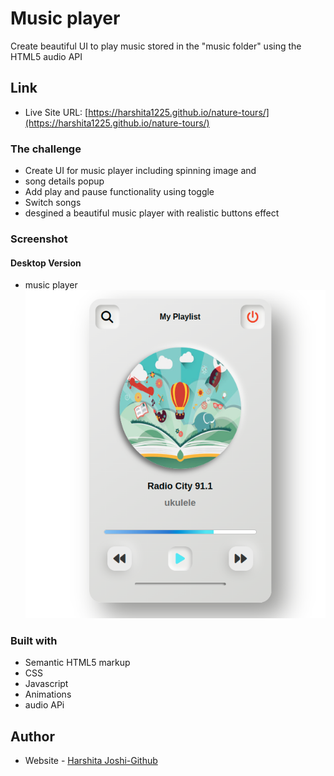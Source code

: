 # Music player

Create beautiful UI to play music stored in the "music folder" using the HTML5 audio API

## Link

- Live Site URL: [https://harshita1225.github.io/nature-tours/](https://harshita1225.github.io/nature-tours/)

### The challenge

- Create UI for music player including spinning image and
- song details popup
- Add play and pause functionality using toggle
- Switch songs
- desgined a beautiful music player with realistic buttons effect

### Screenshot

#### Desktop Version

- music player
  ![Mobile Layout](./images/Screenshot%20from%202022-10-24%2022-29-32.png)

### Built with

- Semantic HTML5 markup
- CSS
- Javascript
- Animations
- audio APi

## Author

- Website - [Harshita Joshi-Github](https://github.com/harshita1225)
